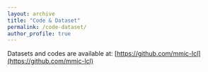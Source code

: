 ```yaml
---
layout: archive
title: "Code & Dataset"
permalink: /code-dataset/
author_profile: true
---
```


Datasets and codes are available at: [https://github.com/mmic-lcl](https://github.com/mmic-lcl)





